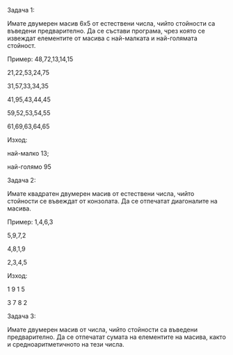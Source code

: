 Задача 1:

Имате двумерен масив 6х5 от естествени числа, чийто стойности са
въведени предварително.
Да се състави програма, чрез която се извеждат елементите от масива
с най-малката и най-голямата стойност.

Пример:
48,72,13,14,15

21,22,53,24,75

31,57,33,34,35

41,95,43,44,45

59,52,53,54,55

61,69,63,64,65


Изход:

най-малко 13;

най-голямо 95


Задача 2:

Имате квадратен двумерен масив от естествени числа, чийто стойности
се въвеждат от конзолата. Да се отпечатат диагоналите на масива.

Пример:
1,4,6,3

5,9,7,2

4,8,1,9

2,3,4,5

Изход:

1 9 1 5

3 7 8 2


Задача 3:

Имате двумерен масив от числа, чийто стойности са въведени
предварително. Да се отпечатат сумата на елементите на масива,
както и средноаритметичното на тези числа.

